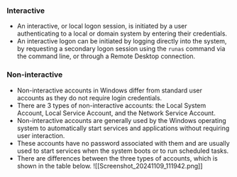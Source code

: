### Interactive
- An interactive, or local logon session, is initiated by a user authenticating to a local or domain system by entering their credentials.
- An interactive logon can be initiated by logging directly into the system, by requesting a secondary logon session using the `runas` command via the command line, or through a Remote Desktop connection.



### Non-interactive
- Non-interactive accounts in Windows differ from standard user accounts as they do not require login credentials. 
- There are 3 types of non-interactive accounts: the Local System Account, Local Service Account, and the Network Service Account. 
- Non-interactive accounts are generally used by the Windows operating system to automatically start services and applications without requiring user interaction. 
- These accounts have no password associated with them and are usually used to start services when the system boots or to run scheduled tasks.
- There are differences between the three types of accounts, which is shown in the table below.
![[Screenshot_20241109_111942.png]]
